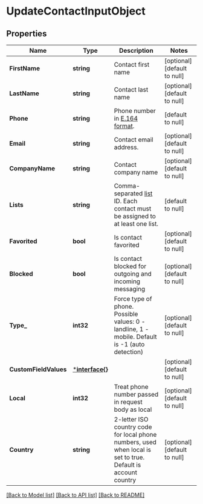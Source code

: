 # UpdateContactInputObject

## Properties
Name | Type | Description | Notes
------------ | ------------- | ------------- | -------------
**FirstName** | **string** | Contact first name | [optional] [default to null]
**LastName** | **string** | Contact last name | [optional] [default to null]
**Phone** | **string** | Phone number in [E.164 format](https://en.wikipedia.org/wiki/E.164). | [default to null]
**Email** | **string** | Contact email address. | [optional] [default to null]
**CompanyName** | **string** | Contact company name | [optional] [default to null]
**Lists** | **string** | Comma-separated [list](http://docs.textmagictesting.com/#section/Lists) ID. Each contact must be assigned to at least one list. | [default to null]
**Favorited** | **bool** | Is contact favorited | [optional] [default to null]
**Blocked** | **bool** | Is contact blocked for outgoing and incoming messaging | [optional] [default to null]
**Type_** | **int32** | Force type of phone. Possible values: 0 - landline, 1 - mobile. Default is -1 (auto detection) | [optional] [default to null]
**CustomFieldValues** | [***interface{}**](interface{}.md) |  | [optional] [default to null]
**Local** | **int32** | Treat phone number passed in request body as local | [optional] [default to null]
**Country** | **string** | 2-letter ISO country code for local phone numbers, used when local is  set to true. Default is account country | [optional] [default to null]

[[Back to Model list]](../README.md#documentation-for-models) [[Back to API list]](../README.md#documentation-for-api-endpoints) [[Back to README]](../README.md)


